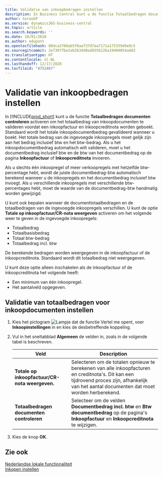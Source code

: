 ```yaml
---
title: Validatie van inkoopbedragen instellen
description: In Business Central kunt u de functie Totaalbedragen documenten controleren activeren om het totaalbedrag van inkoopdocumenten te valideren voordat een inkoopfactuur en inkoopcreditnota worden geboekt.
author: SorenGP
ms.service: dynamics365-business-central
ms.topic: article
ms.search.keywords: ''
ms.date: 10/01/2020
ms.author: edupont
ms.openlocfilehash: 80dca3708ab5f0aaf37d7ea7171a175359d9e9c5
ms.sourcegitcommit: 2e7307fbe1eb3b34d0ad9356226a19409054a402
ms.translationtype: HT
ms.contentlocale: nl-NL
ms.lasthandoff: 12/17/2020
ms.locfileid: "4752467"
---
```

# <a name="set-up-validation-of-purchase-amounts"></a>Validatie van inkoopbedragen instellen
In [!INCLUDE[prod_short](../../includes/prod_short.md)] kunt u de functie **Totaalbedragen documenten controleren** activeren om het totaalbedrag van inkoopdocumenten te valideren voordat een inkoopfactuur en inkoopcreditnota worden geboekt. Standaard wordt het totale inkoopdocumentbedrag gevalideerd wanneer u boekt. Het totale bedrag van de ingevoegde inkoopregels moet gelijk zijn aan het bedrag inclusief btw en het btw-bedrag. Als u het inkoopdocumentbedrag automatisch wilt valideren, moet u het documentbedrag inclusief btw en de btw van het documentbedrag op de pagina **Inkoopfactuur** of **Inkoopcreditnota** invoeren.  

Als u slechts één inkoopregel of meer verkoopregels met hetzelfde btw-percentage hebt, wordt de juiste documentbedrag-btw automatisch berekend wanneer u de inkoopregels en het documentbedrag inclusief btw invoegt. Als u verschillende inkoopregels met verschillende btw-percentages hebt, moet de waarde van de documentbedrag-btw handmatig worden gewijzigd.  

U kunt ook bepalen wanneer de documenttotaalbedragen en de totaalbedragen van de ingevoegde inkoopregels verschillen. U kunt de optie **Totale op inkoopfactuur/CR-nota weergeven** activeren om het volgende weer te geven in de ingevoegde inkoopregels:  

- Totaalbedrag  
- Totaalbasisbedrag  
- Totaal btw-bedrag  
- Totaalbedrag incl. btw  

De berekende bedragen worden weergegeven in de inkoopfactuur of de inkoopcreditnota. Standaard wordt dit totaalbedrag niet weergegeven.  

U kunt deze optie alleen inschakelen als de inkoopfactuur of de inkoopcreditnota het volgende heeft:  

- Een minimum van één inkoopregel.  
- Het aantalveld opgegeven.  

## <a name="to-set-up-validation-of-total-amounts-for-purchase-documents"></a>Validatie van totaalbedragen voor inkoopdocumenten instellen  

1.  Kies het pictogram ![Lampje dat de functie Vertel me opent](../../media/ui-search/search_small.png "Vertel me wat u wilt doen"), voer **Inkoopinstellingen** in en kies de desbetreffende koppeling.  
2.  Vul in het sneltabblad **Algemeen** de velden in, zoals in de volgende tabel is beschreven.  

    |Veld|Description|  
    |---------------------------------|---------------------------------------|  
    |**Totale op inkoopfactuur/CR-nota weergeven.**|Selecteren om de totalen opnieuw te berekenen van alle inkoopfacturen en creditnota's. Dit kan een tijdrovend proces zijn, afhankelijk van het aantal documenten dat moet worden herberekend.|  
    |**Totaalbedragen documenten controleren**|Selecteer om de velden **Documentbedrag incl. btw** en **Btw documentbedrag** op de pagina's **Inkoopfactuur** en **Inkoopcreditnota** te wijzigen.|  

3.  Kies de knop **OK**.  

## <a name="see-also"></a>Zie ook  
[Nederlandse lokale functionaliteit](netherlands-local-functionality.md)  
[Inkopen instellen](../../sales-how-work-standard-lines.md)
